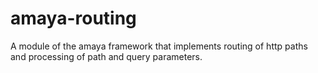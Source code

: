 # amaya-routing

A module of the amaya framework that implements routing of http paths 
and processing of path and query parameters.